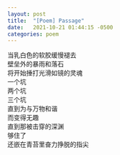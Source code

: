 ```yaml
---
layout: post
title:  "[Poem] Passage"
date:   2021-10-21 01:44:15 -0500
categories: poem
---
```


当乳白色的软胶缓慢褪去\
壁垒外的暴雨和落石\
将开始捶打光滑如镜的灵魂\
一个坑\
两个坑\
三个坑\
直到为与万物和谐\
而变得无趣\
直到那被击穿的深渊\
够住了\
还嵌在青苔里奋力挣脱的指尖
